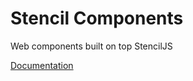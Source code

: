 # Stencil Components

Web components built on top StencilJS

[Documentation](https://codedimension.github.io/stencil-components/)
